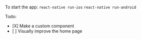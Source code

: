 To start the app:
<code>react-native run-ios</code>
<code>react-native run-android</code>



Todo:
<ul>
<li>[X] Make a custom component</li>
<li>[ ] Visually improve the home page</li>
</ul>
